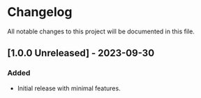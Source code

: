 # Changelog

All notable changes to this project will be documented in this file.

## [1.0.0 Unreleased] - 2023-09-30

### Added
- Initial release with minimal features.

